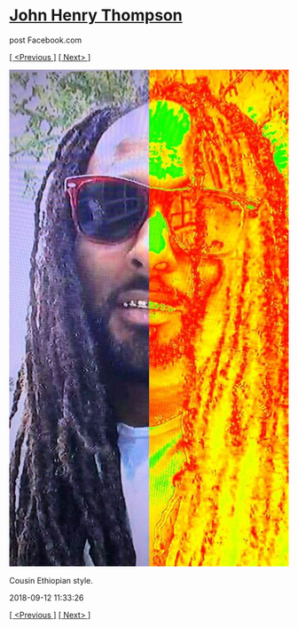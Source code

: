 # [John Henry Thompson](../README.md)
post Facebook.com

[[ <Previous ]](2018-09-12-3.md) [[ Next> ]](2018-09-11-1.md)

[![](../media/2018-09-12/Timeline-Photos-Cousin-Ethiopian-style.jpg)](../README.md)

Cousin Ethiopian style.

2018-09-12 11:33:26

[[ <Previous ]](2018-09-12-3.md) [[ Next> ]](2018-09-11-1.md)